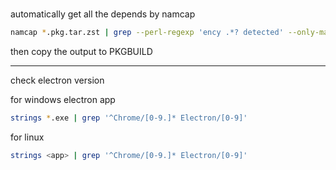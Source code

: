 # 

automatically get all the depends by namcap

```sh
namcap *.pkg.tar.zst | grep --perl-regexp 'ency .*? detected' --only-matching | cut --delimiter=' ' --fields=2
```

then copy the output to PKGBUILD

---

check electron version

for windows electron app

```sh
strings *.exe | grep '^Chrome/[0-9.]* Electron/[0-9]'
```

for linux

```sh
strings <app> | grep '^Chrome/[0-9.]* Electron/[0-9]'
```
